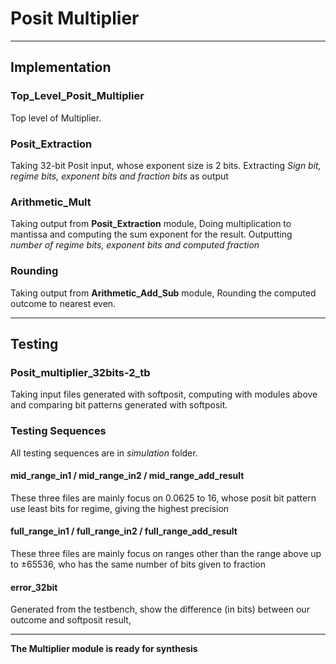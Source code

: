 #   Posit Multiplier

---

##  Implementation

### Top_Level_Posit_Multiplier
Top level of Multiplier.

### Posit_Extraction
Taking 32-bit Posit input, whose exponent size is 2 bits.
Extracting *Sign bit, regime bits, exponent bits and fraction bits* as output

### Arithmetic_Mult
Taking output from **Posit_Extraction** module, 
Doing multiplication to mantissa and computing the sum exponent for the result.
Outputting *number of regime bits, exponent bits and computed fraction*

### Rounding
Taking output from **Arithmetic_Add_Sub** module,
Rounding the computed outcome to nearest even.

---

##  Testing

### Posit_multiplier_32bits-2_tb
Taking input files generated with softposit, 
computing with modules above and comparing bit patterns generated with softposit.

### Testing Sequences
All testing sequences are in *simulation* folder.

####    mid_range_in1 / mid_range_in2 / mid_range_add_result

These three files are mainly focus on 0.0625 to 16, whose posit bit pattern use least bits for regime, giving the highest precision

####    full_range_in1 / full_range_in2 / full_range_add_result

These three files are mainly focus on ranges other than the range above up to ±65536, who has the same number of bits given to fraction

####    error_32bit
Generated from the testbench, show the difference (in bits) between our outcome and softposit result,

---
**The Multiplier module is ready for synthesis**